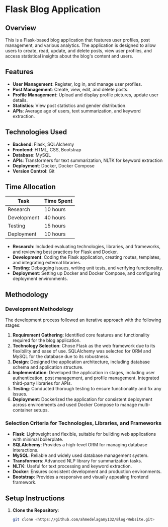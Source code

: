 # Flask Blog Application

## Overview

This is a Flask-based blog application that features user profiles, post management, and various analytics. The application is designed to allow users to create, read, update, and delete posts, view user profiles, and access statistical insights about the blog's content and users.

## Features

- **User Management**: Register, log in, and manage user profiles.
- **Post Management**: Create, view, edit, and delete posts.
- **Profile Management**: Upload and display profile pictures, update user details.
- **Statistics**: View post statistics and gender distribution.
- **APIs**: Average age of users, text summarization, and keyword extraction.

## Technologies Used

- **Backend**: Flask, SQLAlchemy
- **Frontend**: HTML, CSS, Bootstrap
- **Database**: MySQL
- **APIs**: Transformers for text summarization, NLTK for keyword extraction
- **Deployment**: Docker, Docker Compose
- **Version Control**: Git

## Time Allocation

| Task               | Time Spent    |
|--------------------|---------------|
| Research           | 10 hours       |
| Development        | 40 hours       |
| Testing            | 15 hours       |
| Deployment         | 10 hours       |

- **Research**: Included evaluating technologies, libraries, and frameworks, and reviewing best practices for Flask and Docker.
- **Development**: Coding the Flask application, creating routes, templates, and integrating external libraries.
- **Testing**: Debugging issues, writing unit tests, and verifying functionality.
- **Deployment**: Setting up Docker and Docker Compose, and configuring deployment environments.

## Methodology

### Development Methodology

The development process followed an iterative approach with the following stages:

1. **Requirement Gathering**: Identified core features and functionality required for the blog application.
2. **Technology Selection**: Chose Flask as the web framework due to its flexibility and ease of use. SQLAlchemy was selected for ORM and MySQL for the database due to its robustness.
3. **Design**: Designed the application architecture, including database schema and application structure.
4. **Implementation**: Developed the application in stages, including user authentication, post management, and profile management. Integrated third-party libraries for APIs.
5. **Testing**: Conducted thorough testing to ensure functionality and fix any issues.
6. **Deployment**: Dockerized the application for consistent deployment across environments and used Docker Compose to manage multi-container setups.

### Selection Criteria for Technologies, Libraries, and Frameworks

- **Flask**: Lightweight and flexible, suitable for building web applications with minimal boilerplate.
- **SQLAlchemy**: Provides a high-level ORM for managing database interactions.
- **MySQL**: Reliable and widely used database management system.
- **Transformers**: Advanced NLP library for summarization tasks.
- **NLTK**: Useful for text processing and keyword extraction.
- **Docker**: Ensures consistent development and production environments.
- **Bootstrap**: Provides a responsive and visually appealing frontend framework.

## Setup Instructions

1. **Clone the Repository**:
   ```bash
   git clone <https://github.com/ahmedelagamy132/Blog-Website.git>
